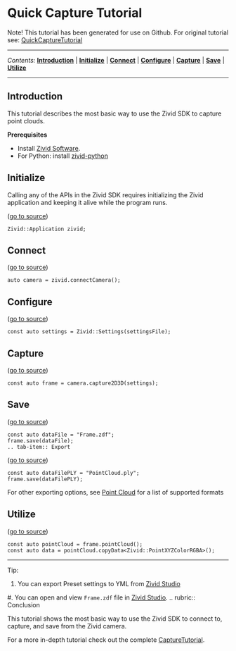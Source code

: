 # Quick Capture Tutorial

Note\! This tutorial has been generated for use on Github. For original
tutorial see:
[QuickCaptureTutorial](https://support.zivid.com/latest/getting-started/quick-capture-tutorial.html)



---

*Contents:*
[**Introduction**](#Introduction) |
[**Initialize**](#Initialize) |
[**Connect**](#Connect) |
[**Configure**](#Configure) |
[**Capture**](#Capture) |
[**Save**](#Save) |
[**Utilize**](#Utilize)

---



## Introduction

This tutorial describes the most basic way to use the Zivid SDK to
capture point clouds.

**Prerequisites**

  - Install [Zivid
    Software](https://support.zivid.com/latest//getting-started/software-installation.html).
  - For Python: install
    [zivid-python](https://github.com/zivid/zivid-python#installation)

## Initialize

Calling any of the APIs in the Zivid SDK requires initializing the Zivid
application and keeping it alive while the program runs.

([go to
source](https://github.com/zivid/zivid-cpp-samples/tree/master//source/Camera/Basic/Capture/Capture.cpp#L13))

``` sourceCode cpp
Zivid::Application zivid;
```

## Connect

([go to
source](https://github.com/zivid/zivid-cpp-samples/tree/master//source/Camera/Basic/Capture/Capture.cpp#L16))

``` sourceCode cpp
auto camera = zivid.connectCamera();
```

## Configure

([go to
source](https://github.com/zivid/zivid-cpp-samples/tree/master//source/Camera/Basic/CaptureWithSettingsFromYML/CaptureWithSettingsFromYML.cpp#L48))

``` sourceCode cpp
const auto settings = Zivid::Settings(settingsFile);
```

## Capture

([go to
source](https://github.com/zivid/zivid-cpp-samples/tree/master//source/Camera/Basic/Capture/Capture.cpp#L25))

``` sourceCode cpp
const auto frame = camera.capture2D3D(settings);
```

## Save

([go to
source](https://github.com/zivid/zivid-cpp-samples/tree/master//source/Camera/Basic/Capture/Capture.cpp#L32-L34))

``` sourceCode cpp
const auto dataFile = "Frame.zdf";
frame.save(dataFile);
.. tab-item:: Export
```

([go to
source](https://github.com/zivid/zivid-cpp-samples/tree/master//source/Camera/Basic/Capture/Capture.cpp#L36-L38))

``` sourceCode cpp
const auto dataFilePLY = "PointCloud.ply";
frame.save(dataFilePLY);
```

For other exporting options, see [Point
Cloud](https://support.zivid.com/latest//reference-articles/point-cloud-structure-and-output-formats.html)
for a list of supported formats

## Utilize

([go to
source](https://github.com/zivid/zivid-cpp-samples/tree/master//source/Applications/Basic/FileFormats/ReadIterateZDF/ReadIterateZDF.cpp#L22-L23))

``` sourceCode cpp
const auto pointCloud = frame.pointCloud();
const auto data = pointCloud.copyData<Zivid::PointXYZColorRGBA>();
```

-----

Tip:

1.  You can export Preset settings to YML from [Zivid
    Studio](https://support.zivid.com/latest//getting-started/studio-guide.html)

\#. You can open and view `Frame.zdf` file in [Zivid
Studio](https://support.zivid.com/latest//getting-started/studio-guide.html).
.. rubric:: Conclusion

This tutorial shows the most basic way to use the Zivid SDK to connect
to, capture, and save from the Zivid camera.

For a more in-depth tutorial check out the complete
[CaptureTutorial](https://github.com/zivid/zivid-cpp-samples/tree/master/source/Camera/Basic/CaptureTutorial.md).
